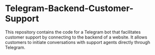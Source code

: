 # Telegram-Backend-Customer-Support
This repository contains the code for a Telegram bot that facilitates customer support by connecting to the backend of a website. It allows customers to initiate conversations with support agents directly through Telegram.
